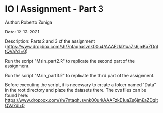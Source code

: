 # IO I Assignment - Part 3

Author: Roberto Zuniga

Date: 12-13-2021


Description: Parts 2 and 3 of the assignment (https://www.dropbox.com/sh/7ntaqhusvnk00u4/AAAFzkD1uaZs6jmKaZDqltQVa?dl=0)

Run the script "Main_part2.R" to replicate the second part of the assignment.

Run the script "Main_part3.R" to replicate the third part of the assignment.

Before executing the script, it is necessary to create a folder named "Data" in the root directory and place the datasets there. The cvs files can be found here: 
https://www.dropbox.com/sh/7ntaqhusvnk00u4/AAAFzkD1uaZs6jmKaZDqltQVa?dl=0
